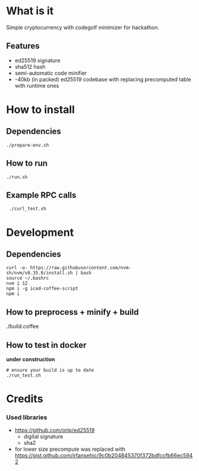 # What is it

Simple cryptocurrency with codegolf minimizer for hackathon.

## Features

  * ed25519 signature
  * sha512 hash
  * semi-automatic code minifier
  * -40kb (in packed) ed25519 codebase with replacing precomputed table with runtime ones

# How to install
## Dependencies

    ./prepare-env.sh

## How to run

    ./run.sh

## Example RPC calls

     ./curl_test.sh

# Development
## Dependencies

    curl -o- https://raw.githubusercontent.com/nvm-sh/nvm/v0.35.0/install.sh | bash
    source ~/.bashrc
    nvm i 12
    npm i -g iced-coffee-script
    npm i

## How to preprocess + minify + build

   ./build.coffee

## How to test in docker
**under construction**

    # ensure your build is up to date
    ./run_test.sh

# Credits
### Used libraries

  * https://github.com/orlp/ed25519
    * digital signature
    * sha2
  * for lower size precompute was replaced with https://gist.github.com/irfansehic/9c0b204845370f372bdfccfb66ec5942
